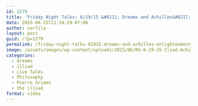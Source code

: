 ```yaml
---
id: 1279
title: 'Friday Night Talks: 6/19/15 &#8211; Dreams and Achilles&#8217; Enlightenment &#038; Dream'
date: 2015-06-25T11:24:29-07:00
author: sorfila
layout: post
guid: /?p=1279
permalink: /friday-night-talks-61915-dreams-and-achilles-enlightenment-dream/
image: /assets/images/wp-content/uploads/2015/06/NS-6-19-15-Iliad-Achilles-enlightenment-and-dream.jpg
categories:
  - dreams
  - illiad
  - Live Talks
  - Philosophy
  - Pierre Grimes
  - the illiad
format: video
---
```

